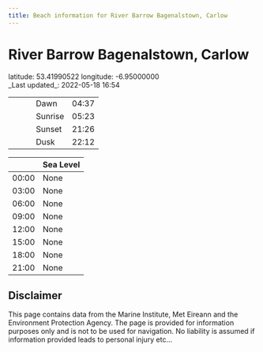 ```yaml
---
title: Beach information for River Barrow Bagenalstown, Carlow
---
```

# River Barrow Bagenalstown, Carlow 

<div class="location-info">latitude: 53.41990522 longitude: -6.95000000</div>
<div class="met-eireann-warnings"></div>
_Last updated_: 2022-05-18 16:54

|   |   |   |   |   |
|---|---|---|---|---|
|   |   |   | Dawn  | 04:37 |
|   |   |   | Sunrise  | 05:23 |
|   |   |   | Sunset  | 21:26 |
|   |   |   | Dusk  | 22:12 |

<div></div>

|   | Sea Level  |
|---|---|
| 00:00 | None |
| 03:00 | None |
| 06:00 | None |
| 09:00 | None |
| 12:00 | None |
| 15:00 | None |
| 18:00 | None |
| 21:00 | None |

## Disclaimer

This page contains data from the Marine Institute,
Met Eireann and the Environment Protection Agency. The page is provided for
information purposes only and is not to be used for navigation. No liability
is assumed if information provided leads to personal injury etc...